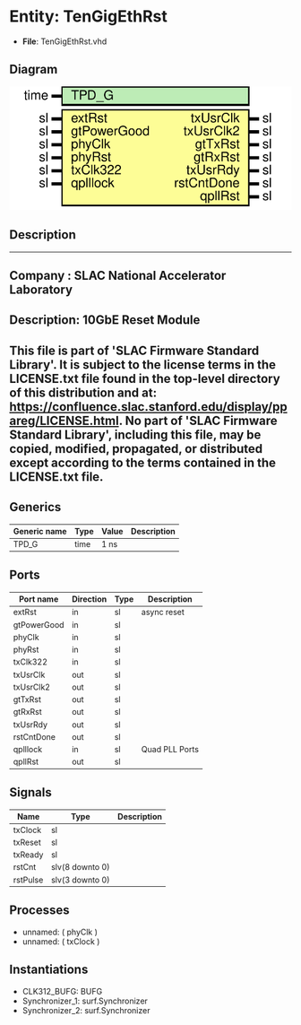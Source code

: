 # Entity: TenGigEthRst

- **File**: TenGigEthRst.vhd
## Diagram

![Diagram](TenGigEthRst.svg "Diagram")
## Description

-----------------------------------------------------------------------------
 Company    : SLAC National Accelerator Laboratory
-----------------------------------------------------------------------------
 Description: 10GbE Reset Module
-----------------------------------------------------------------------------
 This file is part of 'SLAC Firmware Standard Library'.
 It is subject to the license terms in the LICENSE.txt file found in the
 top-level directory of this distribution and at:
    https://confluence.slac.stanford.edu/display/ppareg/LICENSE.html.
 No part of 'SLAC Firmware Standard Library', including this file,
 may be copied, modified, propagated, or distributed except according to
 the terms contained in the LICENSE.txt file.
-----------------------------------------------------------------------------
## Generics

| Generic name | Type | Value | Description |
| ------------ | ---- | ----- | ----------- |
| TPD_G        | time | 1 ns  |             |
## Ports

| Port name   | Direction | Type | Description    |
| ----------- | --------- | ---- | -------------- |
| extRst      | in        | sl   |  async reset   |
| gtPowerGood | in        | sl   |                |
| phyClk      | in        | sl   |                |
| phyRst      | in        | sl   |                |
| txClk322    | in        | sl   |                |
| txUsrClk    | out       | sl   |                |
| txUsrClk2   | out       | sl   |                |
| gtTxRst     | out       | sl   |                |
| gtRxRst     | out       | sl   |                |
| txUsrRdy    | out       | sl   |                |
| rstCntDone  | out       | sl   |                |
| qplllock    | in        | sl   | Quad PLL Ports |
| qpllRst     | out       | sl   |                |
## Signals

| Name     | Type            | Description |
| -------- | --------------- | ----------- |
| txClock  | sl              |             |
| txReset  | sl              |             |
| txReady  | sl              |             |
| rstCnt   | slv(8 downto 0) |             |
| rstPulse | slv(3 downto 0) |             |
## Processes
- unnamed: ( phyClk )
- unnamed: ( txClock )
## Instantiations

- CLK312_BUFG: BUFG
- Synchronizer_1: surf.Synchronizer
- Synchronizer_2: surf.Synchronizer
